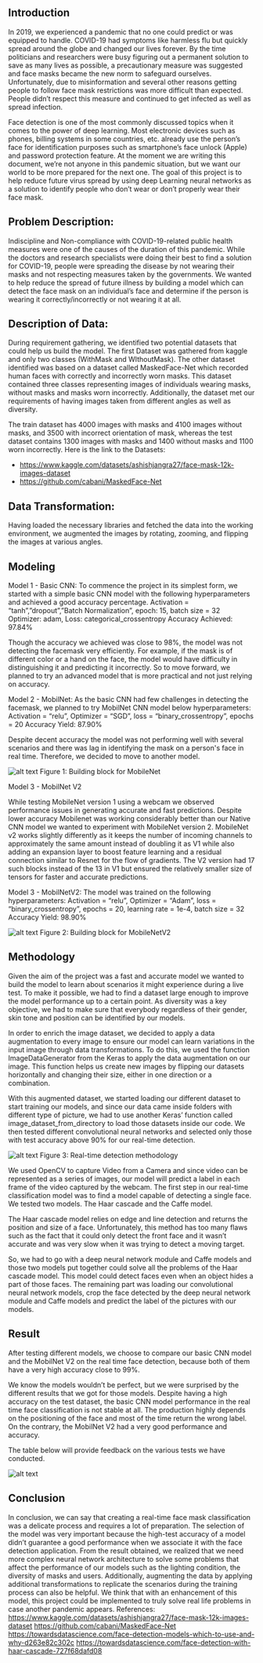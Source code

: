 ## Introduction

In 2019, we experienced a pandemic that no one could predict or was equipped to handle. COVID-19 had symptoms like harmless flu but quickly spread around the globe and changed our lives forever. By the time politicians and researchers were busy figuring out a permanent solution to save as many lives as possible, a precautionary measure was suggested and face masks became the new norm to safeguard ourselves. Unfortunately, due to misinformation and several other reasons getting people to follow face mask restrictions was more difficult than expected. People didn’t respect this measure and continued to get infected as well as spread infection.

Face detection is one of the most commonly discussed topics when it comes to the power of deep learning. Most electronic devices such as phones, billing systems in some countries, etc. already use the person’s face for identification purposes such as smartphone’s face unlock (Apple) and password protection feature.
At the moment we are writing this document, we’re not anyone in this pandemic situation, but we want our world to be more prepared for the next one. The goal of this project is to help reduce future virus spread by using deep Learning neural networks as a solution to identify people who don’t wear or don’t properly wear their face mask.

## Problem Description:

Indiscipline and Non-compliance with COVID-19-related public health measures were one of the causes of the duration of this pandemic. While the doctors and research specialists were doing their best to find a solution for COVID-19, people were spreading the disease by not wearing their masks and not respecting measures taken by the governments.
We wanted to help reduce the spread of future illness by building a model which can detect the face mask on an individual’s face and determine if the person is wearing it correctly/incorrectly or not wearing it at all.

## Description of Data:

During requirement gathering, we identified two potential datasets that could help us build the model. The first Dataset was gathered from kaggle and only two classes (WithMask and WIthoutMask). The other dataset identified was based on a dataset called MaskedFace-Net which recorded human faces with correctly and incorrectly worn masks. This dataset contained three classes representing images of individuals wearing masks, without masks and masks worn incorrectly. Additionally, the dataset met our requirements of having images taken from different angles as well as diversity.

The train dataset has 4000 images with masks and 4100 images without masks, and 3500 with incorrect orientation of mask, whereas the test dataset contains 1300 images with masks and 1400 without masks and 1100 worn incorrectly. Here is the link to the Datasets: 
* https://www.kaggle.com/datasets/ashishjangra27/face-mask-12k-images-dataset
* https://github.com/cabani/MaskedFace-Net

## Data Transformation:

Having loaded the necessary libraries and fetched the data into the working environment, we augmented the images by rotating, zooming, and flipping the images at various angles.

## Modeling

Model 1 - Basic CNN: To commence the project in its simplest form, we started with a simple basic CNN model with the following hyperparameters and achieved a good accuracy percentage.
Activation = “tanh”,”dropout”,”Batch Normalization”, epoch: 15, batch size = 32
Optimizer: adam, Loss: categorical_crossentropy
Accuracy Achieved: 97.84%

Though the accuracy we achieved was close to 98%, the model was not detecting the facemask very efficiently. For example, if the mask is of different color or a hand on the face, the model would have difficulty in distinguishing it and predicting it incorrectly. So to move forward, we planned to try an advanced model that is more practical and not just relying on accuracy.

Model 2 - MobilNet: As the basic CNN had few challenges in detecting the facemask, we planned to try MobilNet CNN model below hyperparameters:
Activation = “relu”, Optimizer = “SGD”, loss = “binary_crossentropy”, epochs = 20 Accuracy Yield: 87.90%

Despite decent accuracy the model was not performing well with several scenarios and there was lag in identifying the mask on a person's face in real time. Therefore, we decided to move to another model.

![alt text](https://github.com/jbeugre1/Face-Mask-Detection---Deep-Learning/blob/main/img/1.png)
Figure 1: Building block for MobileNet


Model 3 - MobilNet V2

While testing MobileNet version 1 using a webcam we observed performance issues in generating accurate and fast predictions. Despite lower accuracy Mobilenet was working considerably better than our Native CNN model we wanted to experiment with MobileNet version 2. MobileNet v2 works slightly differently as it keeps the number of incoming channels to approximately the same amount instead of doubling it as V1 while also adding an expansion layer to boost feature learning and a residual connection similar to Resnet for the flow of gradients. The V2 version had 17 such blocks instead of the 13 in V1 but ensured the relatively smaller size of tensors for faster and accurate predictions.

Model 3 - MobilNetV2: The model was trained on the following hyperparameters:
Activation = “relu”, Optimizer = “Adam”, loss = “binary_crossentropy”, epochs = 20, learning rate =
1e-4, batch size = 32 Accuracy Yield: 98.90%

![alt text](https://github.com/jbeugre1/Face-Mask-Detection---Deep-Learning/blob/main/img/2.png)
Figure 2: Building block for MobileNetV2

## Methodology

Given the aim of the project was a fast and accurate model we wanted to build the model to learn about scenarios it might experience during a live test. To make it possible, we had to find a dataset large enough to improve the model performance up to a certain point. As diversity was a key objective, we had to make sure that everybody regardless of their gender, skin tone and position can be identified by our models.

In order to enrich the image dataset, we decided to apply a data augmentation to every image to ensure our model can learn variations in the input image through data transformations. To do this, we used the function ImageDataGenerator from the Keras to apply the data augmentation on our image. This function helps us create new images by flipping our datasets horizontally and changing their size, either in one direction or a combination.

With this augmented dataset, we started loading our different dataset to start training our models, and since our data came inside folders with different type of picture, we had to use another Keras’ function called image_dataset_from_directory to load those datasets inside our code. We then tested different convolutional neural networks and selected only those with test accuracy above 90% for our real-time detection.

![alt text](https://github.com/jbeugre1/Face-Mask-Detection---Deep-Learning/blob/main/img/3.png)
Figure 3: Real-time detection methodology

We used OpenCV to capture Video from a Camera and since video can be represented as a series of images, our model will predict a label in each frame of the video captured by the webcam. The first step in our real-time classification model was to find a model capable of detecting a single face. We tested two models. The Haar cascade and the Caffe model.

The Haar cascade model relies on edge and line detection and returns the position and size of a face. Unfortunately, this method has too many flaws such as the fact that it could only detect the front face and it wasn’t accurate and was very slow when it was trying to detect a moving target.
 
So, we had to go with a deep neural network module and Caffe models and those two models put together could solve all the problems of the Haar cascade model. This model could detect faces even when an object hides a part of those faces.
The remaining part was loading our convolutional neural network models, crop the face detected by the deep neural network module and Caffe models and predict the label of the pictures with our models.

## Result
After testing different models, we choose to compare our basic CNN model and the MobilNet V2 on the real time face detection, because both of them have a very high accuracy close to 99%.

We know the models wouldn’t be perfect, but we were surprised by the different results that we got for those models. Despite having a high accuracy on the test dataset, the basic CNN model performance in the real time face classification is not stable at all. The production highly depends on the positioning of the face and most of the time return the wrong label. On the contrary, the MobilNet V2 had a very good performance and accuracy.

The table below will provide feedback on the various tests we have conducted.

![alt text](https://github.com/jbeugre1/Face-Mask-Detection---Deep-Learning/blob/main/img/4.png)


## Conclusion

In conclusion, we can say that creating a real-time face mask classification was a delicate process and requires a lot of preparation. The selection of the model was very important because the high-test accuracy of a model didn’t guarantee a good performance when we associate it with the face detection application.
From the result obtained, we realized that we need more complex neural network architecture to solve some problems that affect the performance of our models such as the lighting condition, the diversity of masks and users. Additionally, augmenting the data by applying additional transformations to replicate the scenarios during the training process can also be helpful.
We think that with an enhancement of this model, this project could be implemented to truly solve real life problems in case another pandemic appears.
References:
https://www.kaggle.com/datasets/ashishjangra27/face-mask-12k-images-dataset https://github.com/cabani/MaskedFace-Net https://towardsdatascience.com/face-detection-models-which-to-use-and-why-d263e82c302c https://towardsdatascience.com/face-detection-with-haar-cascade-727f68dafd08
